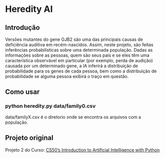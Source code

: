 # Heredity AI

## Introdução

Versões mutantes do gene GJB2 são uma das principais causas de deficiência auditiva em recém-nascidos. Assim, neste projeto, são feitas inferências probabilísticas sobre uma determinada população. Dadas as informações sobre as pessoas, quem são seus pais e se eles têm uma característica observável em particular (por exemplo, perda de audição) causada por um determinado gene, a IA inferirá a distribuição de probabilidade para os genes de cada pessoa, bem como a distribuição de probabilidade se alguma pessoa exibirá o traço em questão.

## Como usar

### python heredity.py data/family0.csv

data/familyX.csv é o diretorio onde se encontra os arquivos com a população.

## Projeto original

Projeto 2 do Curso: [CS50’s Introduction to Artificial Intelligence with Python](https://cs50.harvard.edu/ai/2020/weeks/2/)
